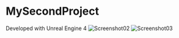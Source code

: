 # MySecondProject

Developed with Unreal Engine 4
![Screenshot02](https://user-images.githubusercontent.com/118015972/232306126-3e9275d3-9e94-41d3-96ca-9456be34817e.jpg)
![Screenshot03](https://user-images.githubusercontent.com/118015972/232305975-6a291384-14d4-4c7d-88a5-20c0504ed92c.jpg)
